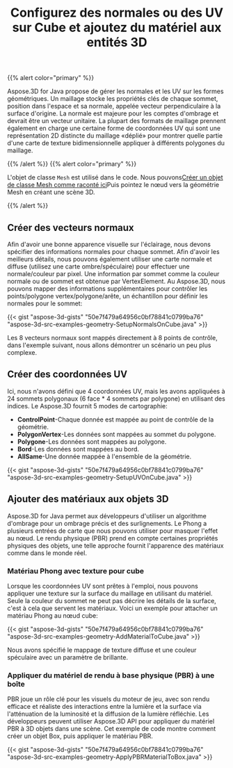 ﻿---
title: Configurez des normales ou des UV sur Cube et ajoutez du matériel aux entités 3D
type: docs
weight: 60
url: /fr/java/set-up-normals-or-uv-on-cube-and-add-material-to-3d-entities/
description: Aspose.3D for Java propose de gérer les normales et les UV sur les formes géométriques. Un maillage stocke les propriétés clés de chaque sommet, position dans l'espace et sa normale, appelée vecteur perpendiculaire à la surface d'origine. La normale est majeure pour les comptes d'ombrage et devrait être un vecteur unitaire. La plupart des formats de maillage prennent également en charge une certaine forme de coordonnées UV qui sont une représentation 2D distincte du maillage «déplié» pour montrer quelle partie d'une carte de texture bidimensionnelle appliquer à différents polygones du maillage.
---
{{% alert color="primary" %}}

Aspose.3D for Java propose de gérer les normales et les UV sur les formes géométriques. Un maillage stocke les propriétés clés de chaque sommet, position dans l'espace et sa normale, appelée vecteur perpendiculaire à la surface d'origine. La normale est majeure pour les comptes d'ombrage et devrait être un vecteur unitaire. La plupart des formats de maillage prennent également en charge une certaine forme de coordonnées UV qui sont une représentation 2D distincte du maillage «déplié» pour montrer quelle partie d'une carte de texture bidimensionnelle appliquer à différents polygones du maillage.

{{% /alert %}} {{% alert color="primary" %}}

L'objet de classe `Mesh` est utilisé dans le code. Nous pouvons[Créer un objet de classe Mesh comme raconté ici](https://docs.aspose.com/3d/java/create-3d-mesh-and-scene/)Puis pointez le nœud vers la géométrie Mesh en créant une scène 3D.

{{% /alert %}}
## **Créer des vecteurs normaux**
Afin d'avoir une bonne apparence visuelle sur l'éclairage, nous devons spécifier des informations normales pour chaque sommet. Afin d'avoir les meilleurs détails, nous pouvons également utiliser une carte normale et diffuse (utilisez une carte ombre/spéculaire) pour effectuer une normale/couleur par pixel. Une information par sommet comme la couleur normale ou de sommet est obtenue par VertexElement. Au Aspose.3D, nous pouvons mapper des informations supplémentaires pour contrôler les points/polygone vertex/polygone/arête, un échantillon pour définir les normales pour le sommet:

{{< gist "aspose-3d-gists" "50e7f479a64956c0bf78841c0799ba76" "aspose-3d-src-examples-geometry-SetupNormalsOnCube.java" >}}


Les 8 vecteurs normaux sont mappés directement à 8 points de contrôle, dans l'exemple suivant, nous allons démontrer un scénario un peu plus complexe.
## **Créer des coordonnées UV**
Ici, nous n'avons défini que 4 coordonnées UV, mais les avons appliquées à 24 sommets polygonaux (6 face * 4 sommets par polygone) en utilisant des indices.
Le Aspose.3D fournit 5 modes de cartographie:

- **ControlPoint**-Chaque donnée est mappée au point de contrôle de la géométrie.
- **PolygonVertex**-Les données sont mappées au sommet du polygone.
- **Polygone**-Les données sont mappées au polygone.
- **Bord**-Les données sont mappées au bord.
- **AllSame**-Une donnée mappée à l'ensemble de la géométrie.



{{< gist "aspose-3d-gists" "50e7f479a64956c0bf78841c0799ba76" "aspose-3d-src-examples-geometry-SetupUVOnCube.java" >}}
## **Ajouter des matériaux aux objets 3D**
Aspose.3D for Java permet aux développeurs d'utiliser un algorithme d'ombrage pour un ombrage précis et des surlignements. Le Phong a plusieurs entrées de carte que nous pouvons utiliser pour masquer l'effet au nœud. Le rendu physique (PBR) prend en compte certaines propriétés physiques des objets, une telle approche fournit l'apparence des matériaux comme dans le monde réel.
### **Matériau Phong avec texture pour cube**
Lorsque les coordonnées UV sont prêtes à l'emploi, nous pouvons appliquer une texture sur la surface du maillage en utilisant du matériel. Seule la couleur du sommet ne peut pas décrire les détails de la surface, c'est à cela que servent les matériaux. Voici un exemple pour attacher un matériau Phong au nœud cube:

{{< gist "aspose-3d-gists" "50e7f479a64956c0bf78841c0799ba76" "aspose-3d-src-examples-geometry-AddMaterialToCube.java" >}}


Nous avons spécifié le mappage de texture diffuse et une couleur spéculaire avec un paramètre de brillante.
### **Appliquer du matériel de rendu à base physique (PBR) à une boîte**
PBR joue un rôle clé pour les visuels du moteur de jeu, avec son rendu efficace et réaliste des interactions entre la lumière et la surface via l'atténuation de la luminosité et la diffusion de la lumière réfléchie. Les développeurs peuvent utiliser Aspose.3D API pour appliquer du matériel PBR à 3D objets dans une scène. Cet exemple de code montre comment créer un objet Box, puis appliquer le matériau PBR.

{{< gist "aspose-3d-gists" "50e7f479a64956c0bf78841c0799ba76" "aspose-3d-src-examples-geometry-ApplyPBRMaterialToBox.java" >}}
